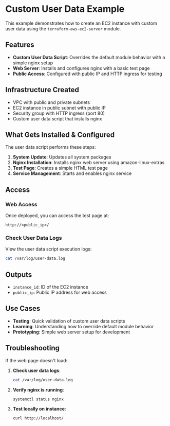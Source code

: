 # Custom User Data Example

This example demonstrates how to create an EC2 instance with custom user data using the `terraform-aws-ec2-server` module.

## Features

- **Custom User Data Script**: Overrides the default module behavior with a simple nginx setup
- **Web Server**: Installs and configures nginx with a basic test page
- **Public Access**: Configured with public IP and HTTP ingress for testing

## Infrastructure Created

- VPC with public and private subnets
- EC2 instance in public subnet with public IP
- Security group with HTTP ingress (port 80)
- Custom user data script that installs nginx

## What Gets Installed & Configured

The user data script performs these steps:

1. **System Update**: Updates all system packages
2. **Nginx Installation**: Installs nginx web server using amazon-linux-extras
3. **Test Page**: Creates a simple HTML test page
4. **Service Management**: Starts and enables nginx service

## Access

### Web Access

Once deployed, you can access the test page at:

```plaintext
http://<public_ip>/
```

### Check User Data Logs

View the user data script execution logs:

```bash
cat /var/log/user-data.log
```

## Outputs

- `instance_id`: ID of the EC2 instance
- `public_ip`: Public IP address for web access

## Use Cases

- **Testing**: Quick validation of custom user data scripts
- **Learning**: Understanding how to override default module behavior
- **Prototyping**: Simple web server setup for development

## Troubleshooting

If the web page doesn't load:

1. **Check user data logs**:

   ```bash
   cat /var/log/user-data.log
   ```

2. **Verify nginx is running**:

   ```bash
   systemctl status nginx
   ```

3. **Test locally on instance**:

   ```bash
   curl http://localhost/
   ```

